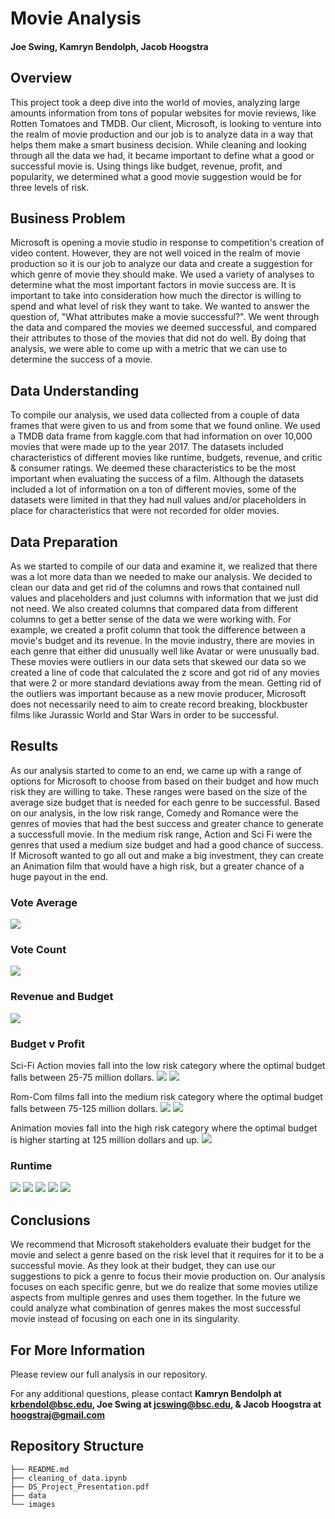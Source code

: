 # Movie Analysis
#### Joe Swing, Kamryn Bendolph, Jacob Hoogstra

## Overview

This project took a deep dive into the world of movies, analyzing large amounts information from tons of popular websites for movie reviews, like Rotten Tomatoes and TMDB. Our client, Microsoft, is looking to venture into the realm of movie production and our job is to analyze data in a way that helps them make a smart business decision. While cleaning and looking through all the data we had, it became important to define what a good or successful movie is. Using things like budget, revenue, profit, and popularity, we determined what a good movie suggestion would be for three levels of risk.  

## Business Problem

Microsoft is opening a movie studio in response to competition's creation of video content. However, they are not well voiced in the realm of movie production so it is our job to analyze our data and create a suggestion for which genre of movie they should make. We used a variety of analyses to determine what the most important factors in movie success are. It is important to take into consideration how much the director is willing to spend and what level of risk they want to take. We wanted to answer the question of, "What attributes make a movie successful?". We went through the data and compared the movies we deemed successful, and compared their attributes to those of the movies that did not do well. By doing that analysis, we were able to come up with a metric that we can use to determine the success of a movie.

## Data Understanding

To compile our analysis, we used data collected from a couple of data frames that were given to us and from some that we found online. We used a TMDB data frame from kaggle.com that had information on over 10,000 movies that were made up to the year 2017. The datasets included characteristics of different movies like runtime, budgets, revenue, and critic & consumer ratings. We deemed these characteristics to be the most important when evaluating the success of a film. Although the datasets included a lot of information on a ton of different movies, some of the datasets were limited in that they had null values and/or placeholders in place for characteristics that were not recorded for older movies.  

## Data Preparation

As we started to compile of our data and examine it, we realized that there was a lot more data than we needed to make our analysis. We decided to clean our data and get rid of the columns and rows that contained null values and placeholders and just columns with information that we just did not need. We also created columns that compared data from different columns to get a better sense of the data we were working with. For example, we created a profit column that took the difference between a movie's budget and its revenue. In the movie industry, there are movies in each genre that either did unusually well like Avatar or were unusually bad. These movies were outliers in our data sets that skewed our data so we created a line of code that calculated the z score and got rid of any movies that were 2 or more standard deviations away from the mean. Getting rid of the outliers was important because as a new movie producer, Microsoft does not necessarily need to aim to create record breaking, blockbuster films like Jurassic World and Star Wars in order to be successful. 

## Results

As our analysis started to come to an end, we came up with a range of options for Microsoft to choose from based on their budget and how much risk they are willing to take. These ranges were based on the size of the average size budget that is needed for each genre to be successful. Based on our analysis, in the low risk range, Comedy and Romance were the genres of movies that had the best success and greater chance to generate a successfull movie. In the medium risk range, Action and Sci Fi were the genres that used a medium size budget and had a good chance of success. If Microsoft wanted to go all out and make a big investment, they can create an Animation film that would have a high risk, but a greater chance of a huge payout in the end. 

### Vote Average
![](images/avgvotes2.png)
### Vote Count
![](images/avgvotecount2.png)
### Revenue  and Budget

![](images/revandbudgetpergenre.png)

### Budget v Profit 
Sci-Fi Action movies fall into the low risk category where the optimal budget falls between 25-75 million dollars.
![](images/budgetvprofitaction.png)
![](images/budgetvprofitscifi.png)

Rom-Com films fall into the medium risk category where the optimal budget falls between 75-125 million dollars.
![](images/budgetvprofitcomedy.png)
![](images/budgetvprofitromance.png)

Animation movies fall into the high risk category where the optimal budget is higher starting at 125 million dollars and up.
![](images/budgetvprofitanimation.png)

### Runtime
![](images/runtimeaction.png)
![](images/runtimeanimation.png)
![](images/runtimecomedy.png)
![](images/runtimeromance.png)
![](images/runtimescifi.png)


## Conclusions

We recommend that Microsoft stakeholders evaluate their budget for the movie and select a genre based on the risk level that it requires for it to be a successful movie. As they look at their budget, they can use our suggestions to pick a genre to focus their movie production on. Our analysis focuses on each specific genre, but we do realize that some movies utilize aspects from multiple genres and uses them together. In the future we could analyze what combination of genres makes the most successful movie instead of focusing on each one in its singularity.

## For More Information

Please review our full analysis in our repository.

For any additional questions, please contact **Kamryn Bendolph at krbendol@bsc.edu, Joe Swing at jcswing@bsc.edu, & Jacob Hoogstra at hoogstraj@gmail.com**

## Repository Structure

```
├── README.md                           
├── cleaning_of_data.ipynb  
├── DS_Project_Presentation.pdf         
├── data                                
└── images                              
```